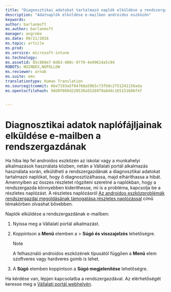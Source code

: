 ```yaml
---
title: "Diagnosztikai adatokat tartalmazó naplók elküldése a rendszergazdának e-mailben | Microsoft Intune"
description: "Adatnaplók elküldése e-mailben androidos eszközön"
keywords: 
author: barlanmsft
ms.author: barlanmsft
manager: angrobe
ms.date: 09/21/2016
ms.topic: article
ms.prod: 
ms.service: microsoft-intune
ms.technology: 
ms.assetid: 85c868e7-8d63-480c-9770-4e99614a5c94
ROBOTS: NOINDEX,NOFOLLOW
ms.reviewer: arnab
ms.suite: ems
translationtype: Human Translation
ms.sourcegitcommit: 6be7193a5f04768a59b5c73fb9c2f51241156ada
ms.openlocfilehash: 9dd0f089d220538a5526979a84dc165151b86f4f


---
```



# <a name="send-diagnostic-data-logs-to-your-it-admin-using-email"></a>Diagnosztikai adatok naplófájljainak elküldése e-mailben a rendszergazdának

Ha hiba lép fel androidos eszközén az iskolai vagy a munkahelyi alkalmazások használata közben, netán a Vállalati portál alkalmazás használata során, elküldheti a rendszergazdának a diagnosztikai adatokat tartalmazó naplókat, hogy ő diagnosztizálhassa, majd elháríthassa a hibát. Amennyiben az összes részletet rögzíteni szeretné a naplókban, hogy a rendszergazda könnyebben kideríthesse, mi is a probléma, kapcsolja be a részletes naplózást. A részletes naplózásról [Az androidos eszközproblémák rendszergazdai megoldásának támogatása részletes naplózással](use-verbose-logging-to-help-your-it-administrator-fix-device-issues-android.md) című témakörben olvashat bővebben.

Naplók elküldése a rendszergazdának e-mailben:

1.  Nyissa meg a Vállalati portál alkalmazást.

2.  Koppintson a **Menü** elemben a &gt;  **Súgó és visszajelzés** lehetőségre.

    > [!NOTE]
    > A felhasználó androidos eszközének típusától függően a **Menü** elem szoftveres vagy hardveres gomb is lehet.

3.  A **Súgó** elemben koppintson a **Súgó megjelenítése** lehetőségre.

Ha kérdése van, lépjen kapcsolatba a rendszergazdával. Az elérhetőségét keresse meg a [Vállalati portál webhelyén](http://portal.manage.microsoft.com).



<!--HONumber=Oct16_HO2-->


